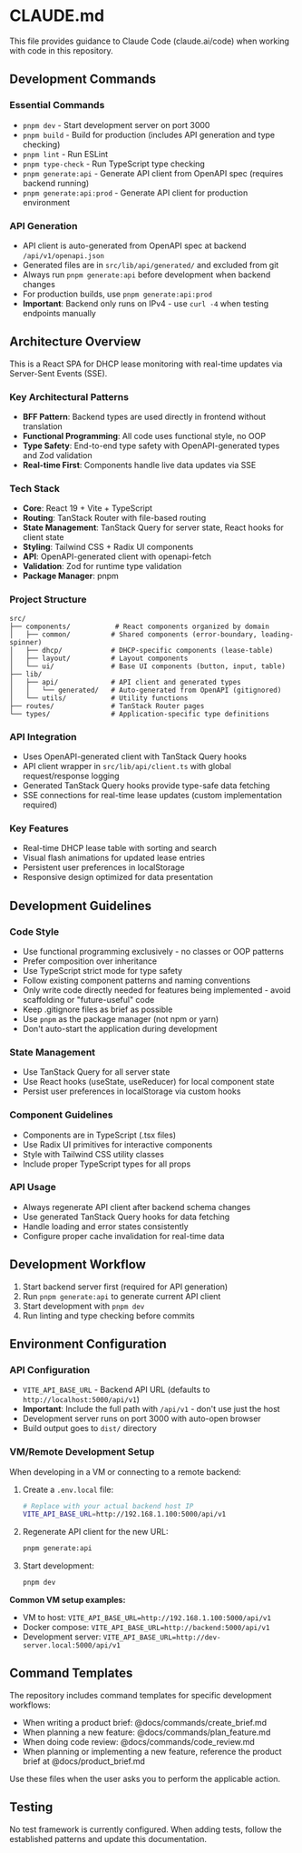 # CLAUDE.md

This file provides guidance to Claude Code (claude.ai/code) when working with code in this repository.

## Development Commands

### Essential Commands
- `pnpm dev` - Start development server on port 3000
- `pnpm build` - Build for production (includes API generation and type checking)
- `pnpm lint` - Run ESLint
- `pnpm type-check` - Run TypeScript type checking
- `pnpm generate:api` - Generate API client from OpenAPI spec (requires backend running)
- `pnpm generate:api:prod` - Generate API client for production environment

### API Generation
- API client is auto-generated from OpenAPI spec at backend `/api/v1/openapi.json`
- Generated files are in `src/lib/api/generated/` and excluded from git
- Always run `pnpm generate:api` before development when backend changes
- For production builds, use `pnpm generate:api:prod`
- **Important**: Backend only runs on IPv4 - use `curl -4` when testing endpoints manually

## Architecture Overview

This is a React SPA for DHCP lease monitoring with real-time updates via Server-Sent Events (SSE).

### Key Architectural Patterns
- **BFF Pattern**: Backend types are used directly in frontend without translation
- **Functional Programming**: All code uses functional style, no OOP
- **Type Safety**: End-to-end type safety with OpenAPI-generated types and Zod validation
- **Real-time First**: Components handle live data updates via SSE

### Tech Stack
- **Core**: React 19 + Vite + TypeScript
- **Routing**: TanStack Router with file-based routing
- **State Management**: TanStack Query for server state, React hooks for client state
- **Styling**: Tailwind CSS + Radix UI components
- **API**: OpenAPI-generated client with openapi-fetch
- **Validation**: Zod for runtime type validation
- **Package Manager**: pnpm

### Project Structure
```
src/
├── components/           # React components organized by domain
│   ├── common/          # Shared components (error-boundary, loading-spinner)
│   ├── dhcp/            # DHCP-specific components (lease-table)
│   ├── layout/          # Layout components
│   └── ui/              # Base UI components (button, input, table)
├── lib/
│   ├── api/             # API client and generated types
│   │   └── generated/   # Auto-generated from OpenAPI (gitignored)
│   └── utils/           # Utility functions
├── routes/              # TanStack Router pages
└── types/               # Application-specific type definitions
```

### API Integration
- Uses OpenAPI-generated client with TanStack Query hooks
- API client wrapper in `src/lib/api/client.ts` with global request/response logging
- Generated TanStack Query hooks provide type-safe data fetching
- SSE connections for real-time lease updates (custom implementation required)

### Key Features
- Real-time DHCP lease table with sorting and search
- Visual flash animations for updated lease entries
- Persistent user preferences in localStorage
- Responsive design optimized for data presentation

## Development Guidelines

### Code Style
- Use functional programming exclusively - no classes or OOP patterns
- Prefer composition over inheritance
- Use TypeScript strict mode for type safety
- Follow existing component patterns and naming conventions
- Only write code directly needed for features being implemented - avoid scaffolding or "future-useful" code
- Keep .gitignore files as brief as possible
- Use `pnpm` as the package manager (not npm or yarn)
- Don't auto-start the application during development

### State Management
- Use TanStack Query for all server state
- Use React hooks (useState, useReducer) for local component state
- Persist user preferences in localStorage via custom hooks

### Component Guidelines
- Components are in TypeScript (.tsx files)
- Use Radix UI primitives for interactive components
- Style with Tailwind CSS utility classes
- Include proper TypeScript types for all props

### API Usage
- Always regenerate API client after backend schema changes
- Use generated TanStack Query hooks for data fetching
- Handle loading and error states consistently
- Configure proper cache invalidation for real-time data

## Development Workflow

1. Start backend server first (required for API generation)
2. Run `pnpm generate:api` to generate current API client
3. Start development with `pnpm dev`
4. Run linting and type checking before commits

## Environment Configuration

### API Configuration
- `VITE_API_BASE_URL` - Backend API URL (defaults to `http://localhost:5000/api/v1`)
- **Important**: Include the full path with `/api/v1` - don't use just the host
- Development server runs on port 3000 with auto-open browser
- Build output goes to `dist/` directory

### VM/Remote Development Setup
When developing in a VM or connecting to a remote backend:

1. Create a `.env.local` file:
   ```bash
   # Replace with your actual backend host IP
   VITE_API_BASE_URL=http://192.168.1.100:5000/api/v1
   ```

2. Regenerate API client for the new URL:
   ```bash
   pnpm generate:api
   ```

3. Start development:
   ```bash
   pnpm dev
   ```

**Common VM setup examples:**
- VM to host: `VITE_API_BASE_URL=http://192.168.1.100:5000/api/v1`
- Docker compose: `VITE_API_BASE_URL=http://backend:5000/api/v1`
- Development server: `VITE_API_BASE_URL=http://dev-server.local:5000/api/v1`

## Command Templates

The repository includes command templates for specific development workflows:

- When writing a product brief: @docs/commands/create_brief.md
- When planning a new feature: @docs/commands/plan_feature.md
- When doing code review: @docs/commands/code_review.md
- When planning or implementing a new feature, reference the product brief at @docs/product_brief.md

Use these files when the user asks you to perform the applicable action.

## Testing

No test framework is currently configured. When adding tests, follow the established patterns and update this documentation.